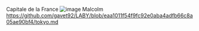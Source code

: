 Capitale de la France 
![image](https://user-images.githubusercontent.com/115066402/198040969-88b9f93c-e092-4016-8896-bb63497c9f2c.png)
Malcolm
https://github.com/gavet92/LABY/blob/eaa1011f54f9fc92e0aba4adfb66c8a05ae90bf4/tokyo.md
